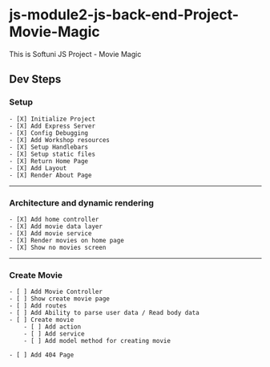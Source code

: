 # js-module2-js-back-end-Project-Movie-Magic
This is Softuni JS Project - Movie Magic

## Dev Steps

### Setup   
    - [X] Initialize Project
    - [X] Add Express Server
    - [X] Config Debugging
    - [X] Add Workshop resources
    - [X] Setup Handlebars
    - [X] Setup static files
    - [X] Return Home Page
    - [X] Add Layout
    - [X] Render About Page
---
### Architecture and dynamic rendering
    - [X] Add home controller 
    - [X] Add movie data layer
    - [X] Add movie service
    - [X] Render movies on home page
    - [X] Show no movies screen
---
### Create Movie
    - [ ] Add Movie Controller
    - [ ] Show create movie page
    - [ ] Add routes
    - [ ] Add Ability to parse user data / Read body data
    - [ ] Create movie
        - [ ] Add action
        - [ ] Add service
        - [ ] Add model method for creating movie

    - [ ] Add 404 Page


